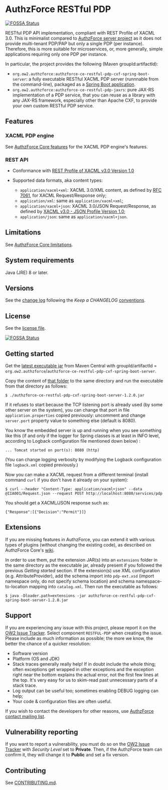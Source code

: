 # AuthzForce RESTful PDP
[![FOSSA Status](https://app.fossa.io/api/projects/git%2Bgithub.com%2Fauthzforce%2Frestful-pdp.svg?type=shield)](https://app.fossa.io/projects/git%2Bgithub.com%2Fauthzforce%2Frestful-pdp?ref=badge_shield)

RESTful PDP API implementation, compliant with REST Profile of XACML 3.0. This is minimalist compared to [AuthzForce server project](http://github.com/authzforce/server) as it does not provide multi-tenant PDP/PAP but only a single PDP (per instance). Therefore, this is more suitable for microservices, or, more generally, simple applications requiring only one PDP per instance.

In particular, the project provides the following (Maven groupId:artifactId):
* `org.ow2.authzforce:authzforce-ce-restful-pdp-cxf-spring-boot-server`: a fully executable RESTful XACML PDP server (runnnable from the command-line), packaged as a [Spring Boot application](https://docs.spring.io/spring-boot/docs/current/reference/html/deployment-install.html).
* `org.ow2.authzforce:authzforce-ce-restful-pdp-jaxrs`: pure JAX-RS implementation of a PDP service, that you can reuse as a library with any JAX-RS framework, especially other than Apache CXF, to provide your own custom RESTful PDP service.


## Features
### XACML PDP engine
See [AuthzForce Core features](https://github.com/authzforce/core/tree/release-10.1.0#features) for the XACML PDP engine's features.

### REST API
* Conformance with [REST Profile of XACML v3.0 Version 1.0](http://docs.oasis-open.org/xacml/xacml-rest/v1.0/xacml-rest-v1.0.html)
* Supported data formats, aka content types: 
	
	* `application/xacml+xml`: XACML 3.0/XML content, as defined by [RFC 7061](https://tools.ietf.org/html/rfc7061), for XACML Request/Response only;
	* `application/xml`: same as `application/xacml+xml`;
	* `application/xacml+json`: XACML 3.0/JSON Request/Response, as defined by [XACML v3.0 - JSON Profile Version 1.0](http://docs.oasis-open.org/xacml/xacml-json-http/v1.0/xacml-json-http-v1.0.html);
	* `application/json`: same as `application/xacml+json`.

## Limitations
See [AuthzForce Core limitations](https://github.com/authzforce/core/tree/release-10.1.0#limitations).

## System requirements
Java (JRE) 8 or later.


## Versions
See the [change log](CHANGELOG.md) following the *Keep a CHANGELOG* [conventions](http://keepachangelog.com/).

## License
See the [license file](LICENSE).


[![FOSSA Status](https://app.fossa.io/api/projects/git%2Bgithub.com%2Fauthzforce%2Frestful-pdp.svg?type=large)](https://app.fossa.io/projects/git%2Bgithub.com%2Fauthzforce%2Frestful-pdp?ref=badge_large)

## Getting started
Get the [latest executable jar](http://central.maven.org/maven2/org/ow2/authzforce/authzforce-ce-restful-pdp-cxf-spring-boot-server/) from Maven Central with groupId/artifactId = `org.ow2.authzforce`/`authzforce-ce-restful-pdp-cxf-spring-boot-server`.

Copy the content of [that folder](cxf-spring-boot-server/src/test/cli) to the same directory and run the executable from that directory as follows:

```
$ ./authzforce-ce-restful-pdp-cxf-spring-boot-server-1.2.0.jar
```

If it refuses to start because the TCP listening port is already used (by some other server on the system), you can change that port in file `application.properties` copied previously: uncomment and change `server.port` property value to something else (default is 8080).

You know the embedded server is up and running when you see something like this (if and only if the logger for Spring classes is at least in INFO level, according to Logback configuration file mentioned down below) :
```
... Tomcat started on port(s): 8080 (http)
```

(You can change logging verbosity by modifying the Logback configuration file `logback.xml` copied previously.)

Now you can make a XACML request from a different terminal (install command `curl` if you don't have it already on your system):

```
$ curl --header "Content-Type: application/xacml+json" --data @IIA001/Request.json --request POST http://localhost:8080/services/pdp
```

You should get a XACML/JSON response such as:

```
{"Response":[{"Decision":"Permit"}]}
```


## Extensions
If you are missing features in AuthzForce, you can extend it with various types of plugins (without changing the existing code), as described on AuthzForce Core's [wiki](https://github.com/authzforce/core/wiki/Extensions).

In order to use them, put the extension JAR(s) into an `extensions` folder in the same directory as the executable jar, already present if you followed the previous *Getting started* section. If the extension(s) use XML configuration (e.g. AttributeProvider), add the schema import into `pdp-ext.xsd` (import namespace only, do not specify schema location) and schema namespace-to-location mapping into `catalog.xml`. Then run the executable as follows:

```
$ java -Dloader.path=extensions -jar authzforce-ce-restful-pdp-cxf-spring-boot-server-1.2.0.jar
```

## Support
If you are experiencing any issue with this project, please report it on the [OW2 Issue Tracker](https://jira.ow2.org/browse/AUTHZFORCE/). Select component `RESTFUL-PDP` when creating the issue.
Please include as much information as possible; the more we know, the better the chance of a quicker resolution:

* Software version
* Platform (OS and JDK)
* Stack traces generally really help! If in doubt include the whole thing; often exceptions get wrapped in other exceptions and the exception right near the bottom explains the actual error, not the first few lines at the top. It's very easy for us to skim-read past unnecessary parts of a stack trace.
* Log output can be useful too; sometimes enabling DEBUG logging can help;
* Your code & configuration files are often useful.

If you wish to contact the developers for other reasons, use [AuthzForce contact mailing list](http://scr.im/azteam).

## Vulnerability reporting
If you want to report a vulnerability, you must do so on the [OW2 Issue Tracker](https://jira.ow2.org/browse/AUTHZFORCE/) with *Security Level* set to **Private**. Then, if the AuthzForce team can confirm it, they will change it to **Public** and set a fix version.

## Contributing
See [CONTRIBUTING.md](CONTRIBUTING.md).